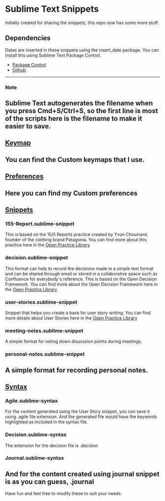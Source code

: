 # Sublime Text Snippets
Initially created for sharing the snippets, this repo now has some more stuff.

## Dependencies
Dates are inserted in these snippets using the insert_date package. You can install this using Sublime Text Package Control.
- [Package Control](https://packagecontrol.io/packages/InsertDate)
- [Github](https://github.com/FichteFoll/InsertDate)
---

### Note
Sublime Text autogenerates the filename when you press Cmd+S/Ctrl+S, so the first line is most of the scripts here is the filename to make it easier to save.
---

## [Keymap](https://github.com/antonysallas/sublimetext-snippets/tree/main/keymap)
You can find the Custom keymaps that I use.
---

## [Preferences](https://github.com/antonysallas/sublimetext-snippets/tree/main/preferences)
Here you can find my Custom preferences
---

## [Snippets](https://github.com/antonysallas/sublimetext-snippets/tree/main/snippets)
### 155-Report.sublime-snippet
This is based on the 15/5 Reports practice created by Yvon Chouinard, founder of the clothing brand Patagonia.
You can find more about this practice here in the [Open Practice Library](https://openpracticelibrary.com/practice/15-5-reports/)


### decision.sublime-snippet
This format can help to record the decisions made in a simple text format and can be shared through email or stored in a collaborative space such as Confluence for everybody's reference.
This is based on the Open Decision Framework. You can find more about the Open Decision Framework here in the [Open Practice Library](https://openpracticelibrary.com/practice/open-decision-framework/)

### user-stories.sublime-snippet
Snippet that helps you create a base for user story writing.
You can find more details about User Stories here in the [Open Practice Library](https://www.mountaingoatsoftware.com/agile/user-stories)

### meeting-notes.sublime-snippet
A simple format for noting down disucssion points during meetings.

### personal-notes.sublime-snippet
A simple format for recording personal notes.
---

## [Syntax](https://github.com/antonysallas/sublimetext-snippets/tree/main/syntax)
### Agile.sublime-syntax
For the content generated using the User Story snippet, you can save it using .agile file extension. And the generated file would have the keywords highlighted as included in the syntax file.

### Decision.sublime-syntax
The extension for the decision file is .decision

### Journal.sublime-syntax
And for the content created using journal snippet is as you can guess, .journal
---

Have fun and feel free to modify these to suit your needs.